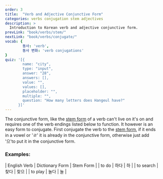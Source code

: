 ```yaml
---
order: 3
title:  "Verb and Adjective Conjunctive Form"
categories: verbs conjugation stem adjectives
description: >
  Introduction to Korean verb and adjective conjunctive form.
prevLink: "book/verbs/stem/"
nextLink: "book/verbs/conjugate/"
vocab: {
		동사: 'verb',
		동사 변화: 'verb conjugations'
}
quiz: '[{
        name: "city",
        type: "input",
        answer: "28",
        answers: [],
        value: "",
        values: [],
        placeholder: "",
        multiple: "",
        question: "How many letters does Hangeul have?"
      }]'
---
```

The conjunctive form, like the [stem form]({{site.baseurl}}/book/verbs/stem/) of
a verb can't live on it's on and requires one of the verb endings listed below to
function. It however is an easy form to conjugate. First conjugate the verb to the
[stem form]({{site.baseurl}}/book/verbs/stem/), if it ends in a vowel or 'ㄹ' it is
already in the conjunctive form, otherwise just add '으'to put it in the conjunctive
form.

### Examples:

| English Verb | Dictionary Form | Stem Form |
| to do | 하다 | 하 |
| to search | 찾다 | 찾으 |
| to play | 놀다 | 놀 |

